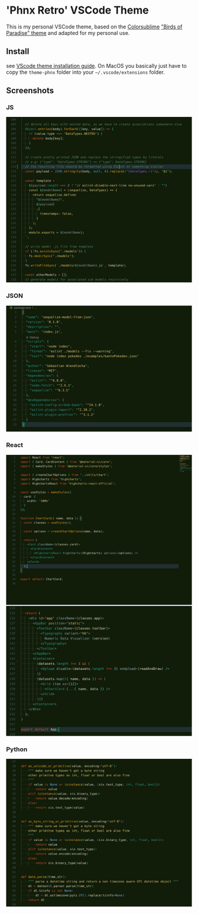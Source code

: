 # 'Phnx Retro' VSCode Theme

This is my personal VSCode theme, based on the [Colorsublime](https://github.com/Colorsublime/Colorsublime-Themes) ["Birds of Paradise" theme](https://github.com/Colorsublime/Colorsublime-Themes/blob/master/themes/Birds_of_Paradise.tmTheme)
and adapted for my personal use.

## Install
see [VScode theme installation guide](https://code.visualstudio.com/docs/getstarted/themes).
On MacOS you basically just have to copy the `theme-phnx` folder into your 
`~/.vscode/extensions` folder.

## Screenshots

### JS
![JS screenshot showing code with "Phnx Retro" theme applied](JS.png)

### JSON
![JSON screenshot showing code with "Phnx Retro" theme applied](JSON.png)

### React
![React screenshot showing code with "Phnx Retro" theme applied](React.png)
![React screenshot showing code with "Phnx Retro" theme applied](JSX.png)

### Python
![Python2 screenshot showing code with "Phnx Retro" theme applied](Python.png)
